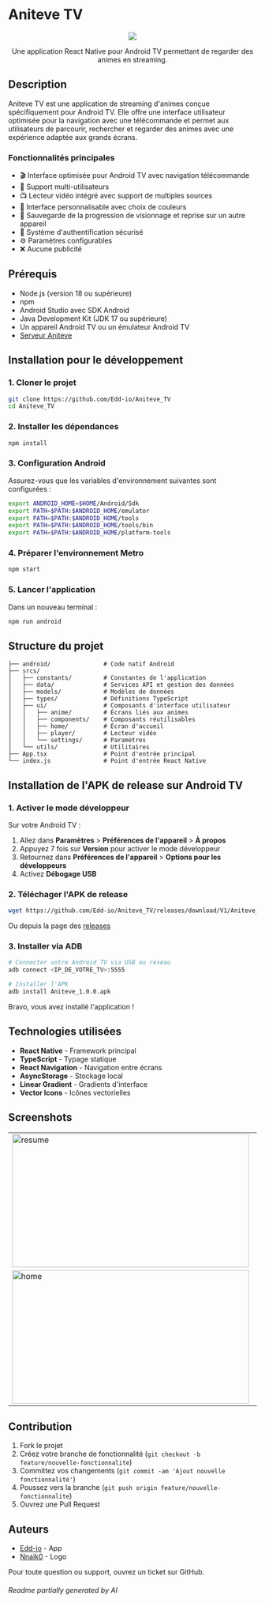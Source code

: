 # Aniteve TV

<div align="center">
  <img src="https://github.com/user-attachments/assets/e1e6e3e2-84b8-4122-b7b1-a7dd03c8ff63" />
  <p>Une application React Native pour Android TV permettant de regarder des animes en streaming.</p>
</div>


## Description

Aniteve TV est une application de streaming d'animes conçue spécifiquement pour Android TV. Elle offre une interface utilisateur optimisée pour la navigation avec une télécommande et permet aux utilisateurs de parcourir, rechercher et regarder des animes avec une expérience adaptée aux grands écrans.

### Fonctionnalités principales

- 🎬 Interface optimisée pour Android TV avec navigation télécommande
- 👥 Support multi-utilisateurs
- 📺 Lecteur vidéo intégré avec support de multiples sources
- 🎨 Interface personnalisable avec choix de couleurs
- 💾 Sauvegarde de la progression de visionnage et reprise sur un autre appareil
- 🔐 Système d'authentification sécurisé
- ⚙️ Paramètres configurables
- ❌ Aucune publicité

## Prérequis

- Node.js (version 18 ou supérieure)
- npm
- Android Studio avec SDK Android
- Java Development Kit (JDK 17 ou supérieure)
- Un appareil Android TV ou un émulateur Android TV
- [Serveur Aniteve](https://github.com/Edd-io/Aniteve)

## Installation pour le développement

### 1. Cloner le projet

```bash
git clone https://github.com/Edd-io/Aniteve_TV
cd Aniteve_TV
```

### 2. Installer les dépendances

```bash
npm install
```

### 3. Configuration Android

Assurez-vous que les variables d'environnement suivantes sont configurées :

```bash
export ANDROID_HOME=$HOME/Android/Sdk
export PATH=$PATH:$ANDROID_HOME/emulator
export PATH=$PATH:$ANDROID_HOME/tools
export PATH=$PATH:$ANDROID_HOME/tools/bin
export PATH=$PATH:$ANDROID_HOME/platform-tools
```

### 4. Préparer l'environnement Metro

```bash
npm start
```

### 5. Lancer l'application

Dans un nouveau terminal :

```bash
npm run android
```

## Structure du projet

```
├── android/               # Code natif Android
├── srcs/
│   ├── constants/         # Constantes de l'application
│   ├── data/              # Services API et gestion des données
│   ├── models/            # Modèles de données
│   ├── types/             # Définitions TypeScript
│   ├── ui/                # Composants d'interface utilisateur
│   │   ├── anime/         # Écrans liés aux animes
│   │   ├── components/    # Composants réutilisables
│   │   ├── home/          # Écran d'accueil
│   │   ├── player/        # Lecteur vidéo
│   │   └── settings/      # Paramètres
│   └── utils/             # Utilitaires
├── App.tsx                # Point d'entrée principal
└── index.js               # Point d'entrée React Native
```

## Installation de l'APK de release sur Android TV

### 1. Activer le mode développeur

Sur votre Android TV :
1. Allez dans **Paramètres** > **Préférences de l'appareil** > **À propos**
2. Appuyez 7 fois sur **Version** pour activer le mode développeur
3. Retournez dans **Préférences de l'appareil** > **Options pour les développeurs**
4. Activez **Débogage USB**

### 2. Téléchager l'APK de release

```bash
wget https://github.com/Edd-io/Aniteve_TV/releases/download/V1/Aniteve_1.0.0.apk
```

Ou depuis la page des [releases](https://github.com/Edd-io/Aniteve_TV/releases/tag/V1)

### 3. Installer via ADB

```bash
# Connecter votre Android TV via USB ou réseau
adb connect <IP_DE_VOTRE_TV>:5555

# Installer l'APK
adb install Aniteve_1.0.0.apk
```

Bravo, vous avez installé l'application !

## Technologies utilisées

- **React Native** - Framework principal
- **TypeScript** - Typage statique
- **React Navigation** - Navigation entre écrans
- **AsyncStorage** - Stockage local
- **Linear Gradient** - Gradients d'interface
- **Vector Icons** - Icônes vectorielles

## Screenshots

<div align="center">
  <table>
    <tr>
      <td>
        <img width="480" height="270" alt="resume" src="https://github.com/user-attachments/assets/39a3f37d-85af-4dd7-8e84-ea549b0219f6" />
      </td>
      <td>
        <img width="480" height="270" alt="player" src="https://github.com/user-attachments/assets/f68159cb-3814-4bbf-884a-1bc97b2c58cd" />
      </td>
    </tr>
    <tr>
      <td>
        <img width="480" height="270" alt="home" src="https://github.com/user-attachments/assets/be81f4ac-06ed-4f08-a8c0-373b602c26b2" />
      </td>
      <td>
        <img width="480" height="270" alt="anime" src="https://github.com/user-attachments/assets/090665a7-4fe4-433a-9bc4-0d62b8e1cac5" />
      </td>
    </tr>
  </table>
</div>

## Contribution

1. Fork le projet
2. Créez votre branche de fonctionnalité (`git checkout -b feature/nouvelle-fonctionnalite`)
3. Committez vos changements (`git commit -am 'Ajout nouvelle fonctionnalité'`)
4. Poussez vers la branche (`git push origin feature/nouvelle-fonctionnalite`)
5. Ouvrez une Pull Request

## Auteurs
- [Edd-io](https://github.com/Edd-io) - App
- [Nnaik0](https://github.com/Nnaik0) - Logo 

Pour toute question ou support, ouvrez un ticket sur GitHub.

###### Readme partially generated by AI
